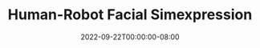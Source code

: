 ---
# Documentation: https://wowchemy.com/docs/managing-content/

title: "Human-Robot Facial Simexpression"
authors:
  - Yuhang Hu
  - Boyuan Chen
  - Jiong Lin
  - admin
  - Yingke Wang
  - Cameron Mehlman
  - Hod Lipson
date: 2022-09-22T00:00:00-08:00
doi: ""

# Schedule page publish date (NOT publication's date).
publishDate: 2022-09-22T00:00:00-08:00

# Publication type.
# Legend: 0 = Uncategorized; 1 = Conference paper; 2 = Journal article;
# 3 = Preprint / Working Paper; 4 = Report; 5 = Book; 6 = Book section;
# 7 = Thesis; 8 = Patent
publication_types: ["2"]

# Publication name and optional abbreviated publication name.
publication: "In Prepration at *Science Robotics*"
publication_short: "In Prepration at *Science Robotics*"

abstract: ""

# Summary. An optional shortened abstract.
summary: ""

tags: [Robotics, Self-Model]
categories: []
featured: true

# Custom links (optional).
#   Uncomment and edit lines below to show custom links.
# links:
# - name: Follow
#   url: https://twitter.com
#   icon_pack: fab
#   icon: twitter

# url_pdf: 
# url_code: 
# url_dataset:
# url_poster:
# url_project:
# url_slides:
# url_source:
# url_video:

# Featured image
# To use, add an image named `featured.jpg/png` to your page's folder. 
# Focal points: Smart, Center, TopLeft, Top, TopRight, Left, Right, BottomLeft, Bottom, BottomRight.
image:
  caption: ""
  focal_point: ""
  preview_only: false

# Associated Projects (optional).
#   Associate this publication with one or more of your projects.
#   Simply enter your project's folder or file name without extension.
#   E.g. `internal-project` references `content/project/internal-project/index.md`.
#   Otherwise, set `projects: []`.
projects: []

# Slides (optional).
#   Associate this publication with Markdown slides.
#   Simply enter your slide deck's filename without extension.
#   E.g. `slides: "example"` references `content/slides/example/index.md`.
#   Otherwise, set `slides: ""`.
slides: ""
---